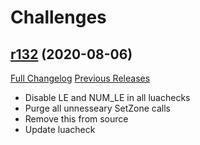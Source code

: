 # <DBM> Challenges

## [r132](https://github.com/DeadlyBossMods/DBM-Challenges/tree/r132) (2020-08-06)
[Full Changelog](https://github.com/DeadlyBossMods/DBM-Challenges/compare/r131...r132) [Previous Releases](https://github.com/DeadlyBossMods/DBM-Challenges/releases)

- Disable LE and NUM\_LE in all luachecks  
- Purge all unnesseary SetZone calls  
- Remove this from source  
- Update luacheck  
